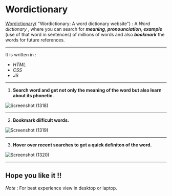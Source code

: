 # Wordictionary

[Wordictionary](https://wordwell.onrender.com/)( "Wordictionary: A word dictionary website") : A _Word dictionary_ , where you can search for ***meaning***, ***pronounciation***, ***example*** (use of that word in sentences) of millions of  words and also ***bookmark*** the words for future references. 

- - - -

 It is written in :

*   _HTML_
*   _CSS_
*   _JS_
                                
- - - -
1. **Search word and get not only the  meaning of the word but also learn about its phonetic.**


![Screenshot (1318)]()

- - - -
2. **Bookmark diificult words.**


![Screenshot (1319)]()

- - - -
3. **Hover over recent searches to get a quick definiton of the word.**


![Screenshot (1320)]()

- - - -
## Hope you like it !!

_Note_ : For best experience view in desktop or laptop.
